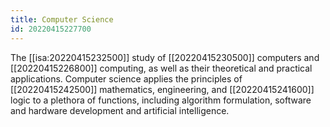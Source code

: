 ```yaml
---
title: Computer Science
id: 20220415227700
---
```


The [[isa:20220415232500]] study of [[20220415230500]] computers and [[20220415226800]] computing, as well as their theoretical and practical applications. Computer science applies the principles of [[20220415242500]] mathematics, engineering, and [[20220415241600]] logic to a plethora of functions, including algorithm formulation, software and hardware development and artificial intelligence.
